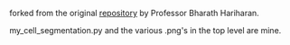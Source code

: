 forked from the original [repository](https://github.com/bharath272/centrosome-analysis) by Professor Bharath Hariharan.

my_cell_segmentation.py and the various .png's in the top level are mine.
